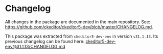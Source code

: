 Changelog
=========

All changes in the package are documented in the main repository. See: https://github.com/ckeditor/ckeditor5-dev/blob/master/CHANGELOG.md.

This package was extracted from `ckeditor5-dev-env` in version `v31.1.13`. Its previous changelog can be found here: [ckeditor5-dev-env@31.1.13/CHANGELOG.md](https://github.com/ckeditor/ckeditor5-dev/blob/v31.1.13/packages/ckeditor5-dev-env/CHANGELOG.md)
